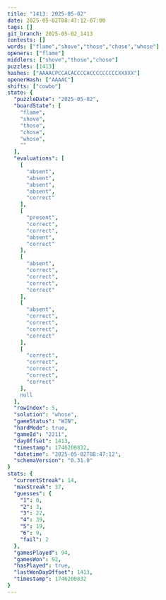 ```yaml
---
title: "1413: 2025-05-02"
date: 2025-05-02T08:47:12-07:00
tags: []
git_branch: 2025-05-02_1413
contests: []
words: ["flame","shove","those","chose","whose"]
openers: ["flame"]
middlers: ["shove","those","chose"]
puzzles: [1413]
hashes: ["AAAACPCCACACCCCACCCCCCCCCXXXXX"]
openerHash: ["AAAAC"]
shifts: ["cowbo"]
state: {
  "puzzleDate": "2025-05-02",
  "boardState": [
    "flame",
    "shove",
    "those",
    "chose",
    "whose",
    ""
  ],
  "evaluations": [
    [
      "absent",
      "absent",
      "absent",
      "absent",
      "correct"
    ],
    [
      "present",
      "correct",
      "correct",
      "absent",
      "correct"
    ],
    [
      "absent",
      "correct",
      "correct",
      "correct",
      "correct"
    ],
    [
      "absent",
      "correct",
      "correct",
      "correct",
      "correct"
    ],
    [
      "correct",
      "correct",
      "correct",
      "correct",
      "correct"
    ],
    null
  ],
  "rowIndex": 5,
  "solution": "whose",
  "gameStatus": "WIN",
  "hardMode": true,
  "gameId": "2211",
  "dayOffset": 1413,
  "timestamp": 1746200832,
  "datetime": "2025-05-02T08:47:12",
  "schemaVersion": "0.31.0"
}
stats: {
  "currentStreak": 14,
  "maxStreak": 37,
  "guesses": {
    "1": 0,
    "2": 3,
    "3": 22,
    "4": 39,
    "5": 19,
    "6": 9,
    "fail": 2
  },
  "gamesPlayed": 94,
  "gamesWon": 92,
  "hasPlayed": true,
  "lastWonDayOffset": 1413,
  "timestamp": 1746200832
}
---
```

<!-- more -->
